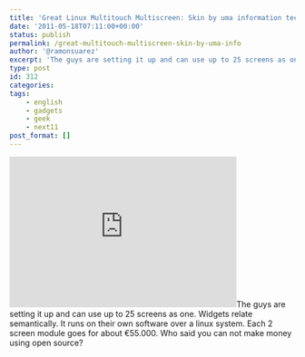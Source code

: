 ```yaml
---
title: 'Great Linux Multitouch Multiscreen: Skin by uma information technologies'
date: '2011-05-18T07:11:00+00:00'
status: publish
permalink: /great-multitouch-multiscreen-skin-by-uma-info
author: '@ramonsuarez'
excerpt: 'The guys are setting it up and can use up to 25 screens as one. Widgets relate semantically. It runs on their own software over a linux system. Each 2 screen module goes for about ???55.000. Who said you can not make money using open source?'
type: post
id: 312
categories:
tags:
    - english
    - gadgets
    - geek
    - next11
post_format: []
---
```

<div class="video-player" id="v-RpnWZypf-1"><iframe allow="clipboard-write" allowfullscreen="" aria-label="VideoPress Video Player" frameborder="0" height="266" src="https://videopress.com/embed/RpnWZypf?hd=1&cover=1&loop=0&autoPlay=0&permalink=1&muted=0&controls=1&playsinline=0&useAverageColor=0" title="VideoPress Video Player" width="400"></iframe><script src="https://s0.wp.com/wp-content/plugins/video/assets/js/next/videopress-iframe.js"></script>The guys are setting it up and can use up to 25 screens as one. Widgets relate semantically. It runs on their own software over a linux system. Each 2 screen module goes for about €55.000. Who said you can not make money using open source?